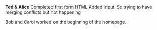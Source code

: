 
**Ted & Alice**
Completed first form HTML
Added input.
So trying to have merging conflicts but not happening


Bob and Carol worked on the beginning of the homepage.
